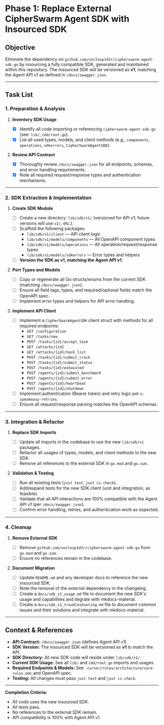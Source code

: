 # Phase 1: Replace External CipherSwarm Agent SDK with Insourced SDK

## Objective

Eliminate the dependency on `github.com/unclesp1d3r/cipherswarm-agent-sdk-go` by insourcing a fully compatible SDK, generated and maintained within this repository. The insourced SDK will be versioned as **v1**, matching the Agent API v1 as defined in `/docs/swagger.json`.

---

## Task List

### 1. Preparation & Analysis

1. **Inventory SDK Usage**

   - [x] Identify all code importing or referencing `cipherswarm-agent-sdk-go` (see: `lib/`, `cmd/root.go`).
   - [x] List all used types, models, and client methods (e.g., `components`, `operations`, `sdkerrors`, `CipherSwarmAgentSDK`).

2. **Review API Contract**

   - [x] Thoroughly review `/docs/swagger.json` for all endpoints, schemas, and error handling requirements.
   - [x] Note all required request/response types and authentication mechanisms.

---

### 2. SDK Extraction & Implementation

1. **Create SDK Module**

   - [ ] Create a new directory: `lib/sdk/v1/` (versioned for API v1; future versions will use `v2/`, etc.).
   - [ ] Scaffold the following packages:
     - `lib/sdk/v1/client` — API client logic
     - `lib/sdk/v1/models/components` — All OpenAPI component types
     - `lib/sdk/v1/models/operations` — All operation/request/response types
     - `lib/sdk/v1/models/sdkerrors` — Error types and helpers
   - [ ] **Version the SDK as v1, matching the Agent API v1.**

2. **Port Types and Models**

   - [ ] Copy or regenerate all Go structs/enums from the current SDK (matching `/docs/swagger.json`).
   - [ ] Ensure all field tags, types, and required/optional fields match the OpenAPI spec.
   - [ ] Implement error types and helpers for API error handling.

3. **Implement API Client**

   - [ ] Implement a `CipherSwarmAgentSDK` client struct with methods for all required endpoints:
     - `GET /configuration`
     - `GET /tasks/new`
     - `POST /tasks/{id}/accept_task`
     - `GET /attacks/{id}`
     - `GET /attacks/{id}/hash_list`
     - `POST /tasks/{id}/submit_crack`
     - `POST /tasks/{id}/submit_status`
     - `POST /tasks/{id}/exhausted`
     - `POST /agents/{id}/submit_benchmark`
     - `POST /agents/{id}/submit_error`
     - `POST /agents/{id}/heartbeat`
     - `POST /agents/{id}/shutdown`
   - [ ] Implement authentication (Bearer token) and retry logic per `x-speakeasy-retries`.
   - [ ] Ensure all request/response parsing matches the OpenAPI schemas.

---

### 3. Integration & Refactor

1. **Replace SDK Imports**

   - [ ] Update all imports in the codebase to use the new `lib/sdk/v1` packages.
   - [ ] Refactor all usages of types, models, and client methods to the new SDK.
   - [ ] Remove all references to the external SDK in `go.mod` and `go.sum`.

2. **Validation & Testing**

   - [ ] Run all existing tests (`just test`, `just ci-check`).
   - [ ] Add/expand tests for the new SDK client (unit and integration, as feasible).
   - [ ] Validate that all API interactions are 100% compatible with the Agent API v1 (per `/docs/swagger.json`).
   - [ ] Confirm error handling, retries, and authentication work as expected.

---

### 4. Cleanup

1. **Remove External SDK**

   - [ ] Remove `github.com/unclesp1d3r/cipherswarm-agent-sdk-go` from `go.mod` and `go.sum`.
   - [ ] Ensure no references remain in the codebase.

2. **Document Migration**

   - [ ] Update `README.md` and any developer docs to reference the new insourced SDK.
   - [ ] Note the removal of the external dependency in the changelog.
   - [ ] Create a `docs/sdk_v1_usage.md` file to document the new SDK's usage and capabilities and itegrate with mkdocs-material.
   - [ ] Create a `docs/sdk_v1_troubleshooting.md` file to document common issues and their solutions and integrate with mkdocs-material.

---

## Context & References

- **API Contract:** `/docs/swagger.json` (defines Agent API v1)
- **SDK Version:** The insourced SDK will be versioned as **v1** to match the API.
- **SDK Directory:** All new SDK code will reside under `lib/sdk/v1/`.
- **Current SDK Usage:** See all `lib/` and `cmd/root.go` imports and usages.
- **Required Endpoints & Models:** See `.cursor/rules/architecture/core-rules.mdc` and OpenAPI spec.
- **Testing:** All changes must pass `just test` and `just ci-check`.

---

**Completion Criteria:**

- All code uses the new insourced SDK.
- All tests pass.
- No references to the external SDK remain.
- API compatibility is 100% with Agent API v1.
